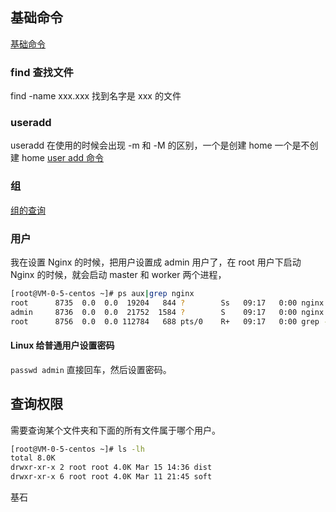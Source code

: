 ## 基础命令

[基础命令](https://zhuanlan.zhihu.com/p/36801617)

### **find** 查找文件

find -name xxx.xxx 找到名字是 xxx 的文件

### useradd

useradd 在使用的时候会出现 -m 和 -M 的区别，一个是创建 home 一个是不创建 home
[user add 命令](https://zhuanlan.zhihu.com/p/101343524)

### 组

[组的查询](https://learnku.com/articles/31223)

### 用户

我在设置 Nginx 的时候，把用户设置成 admin 用户了，在 root 用户下启动 Nginx 的时候，就会启动 master 和 worker 两个进程，

```bash
[root@VM-0-5-centos ~]# ps aux|grep nginx
root      8735  0.0  0.0  19204   844 ?        Ss   09:17   0:00 nginx: master process nginx
admin     8736  0.0  0.0  21752  1584 ?        S    09:17   0:00 nginx: worker process
root      8756  0.0  0.0 112784   688 pts/0    R+   09:17   0:00 grep --color=auto nginx
```

#### Linux 给普通用户设置密码

`passwd admin` 直接回车，然后设置密码。

## 查询权限

需要查询某个文件夹和下面的所有文件属于哪个用户。

```bash
[root@VM-0-5-centos ~]# ls -lh
total 8.0K
drwxr-xr-x 2 root root 4.0K Mar 15 14:36 dist
drwxr-xr-x 6 root root 4.0K Mar 11 21:45 soft
```

基石
